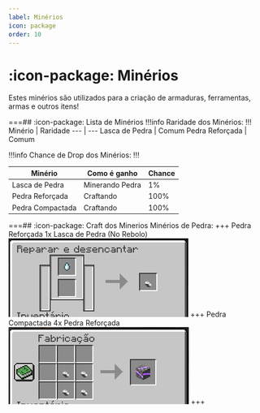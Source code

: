 ```yaml
---
label: Minérios
icon: package
order: 10
---
```


# :icon-package: Minérios

Estes minérios são utilizados para a criação de armaduras, ferramentas, armas e outros itens!

===## :icon-package: Lista de Minérios
!!!info Raridade dos Minérios:
!!!
Minério         | Raridade
---             | ---
Lasca de Pedra  | Comum
Pedra Reforçada | Comum



!!!info Chance de Drop dos Minérios:
!!!

Minério         | Como é ganho | Chance
---             | --- | ---
Lasca de Pedra  | Minerando Pedra | 1%
Pedra Reforçada | Craftando | 100%
Pedra Compactada | Craftando | 100%

===## :icon-package: Craft dos Minerios
Minérios de Pedra:
+++ Pedra Reforçada
1x Lasca de Pedra (No Rebolo)
![](../static/craftpedrareforcada.png)
+++ Pedra Compactada
4x Pedra Reforçada
![](../static/craftpedracompactada.png)
+++
